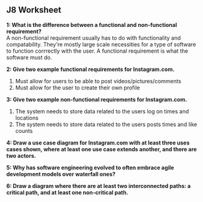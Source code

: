## J8 Worksheet 

**1: What is the difference between a functional and non-functional requirement?**  
A non-functional requirement usually has to do with functionality and compatability. They're mostly large scale necessities for a type of software 
to function corrrectly with the user. A functional requirement is what the software must do.  

**2: Give two example functional requirements for Instagram.com.**  
1) Must allow for users to be able to post videos/pictures/comments  
2) Must allow for the user to create their own profile  

**3: Give two example non-functional requirements for Instagram.com.**  
1) The system needs to store data related to the users log on times and locations  
2) The system needs to store data related to the users posts times and like counts  

**4: Draw a use case diagram for Instagram.com with at least three uses cases shown, where at least one use case extends another, and there are two actors.** 


**5: Why has software engineering evolved to often embrace agile development models over waterfall ones?**

**6: Draw a diagram where there are at least two interconnected paths: a critical path, and at least one non-critical path.**
